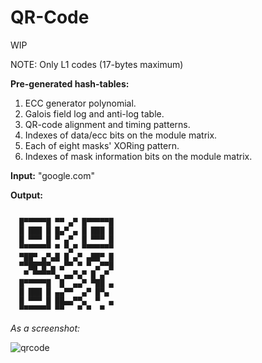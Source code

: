 # QR-Code

WIP

NOTE: Only L1 codes (17-bytes maximum)

**Pre-generated hash-tables:**
1. ECC generator polynomial.
2. Galois field log and anti-log table.
3. QR-code alignment and timing patterns.
4. Indexes of data/ecc bits on the module matrix.
5. Each of eight masks' XORing pattern.
6. Indexes of mask information bits on the module matrix.

**Input:** "google.com"

**Output:**
```

  █▀▀▀▀▀█ ▀▀ ▄▀ █▀▀▀▀▀█  
  █ ███ █ █▄▀ ▄ █ ███ █  
  █ ▀▀▀ █ ▀ ▄▀  █ ▀▀▀ █  
  ▀▀▀▀▀▀▀ ▀ ▀▄▀ ▀▀▀▀▀▀▀  
  ▀██▀ ▄▀▄█ █ ▄▀ ▄██▀ █  
  ▀▀██▀█▀▄ ▄▀▀ ▀ ▀ ▄▀▀█  
   ▀ ▀▀▀▀▀▄ ▄▄▀▄▀ █ ▄▀   
  █▀▀▀▀▀█  █  ▄▄▀ ▀██ ▄
  █ ███ █ ▄▄▀▀  ▄▀ █▀▄   
  █ ▀▀▀ █ ██▄▄▀▀▄  ▀  ▄
  ▀▀▀▀▀▀▀ ▀▀   ▀ ▀  ▀  

```

_As a screenshot:_

![qrcode](https://i.imgur.com/dgTWO2F.png)
